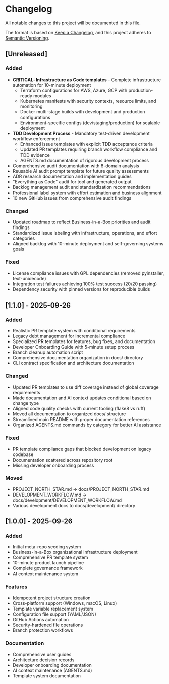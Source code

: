 # Changelog

All notable changes to this project will be documented in this file.

The format is based on [Keep a Changelog](https://keepachangelog.com/en/1.0.0/),
and this project adheres to [Semantic Versioning](https://semver.org/spec/v2.0.0.html).

## [Unreleased]

### Added
- **CRITICAL: Infrastructure as Code templates** - Complete infrastructure automation for 10-minute deployment
  - Terraform configurations for AWS, Azure, GCP with production-ready modules
  - Kubernetes manifests with security contexts, resource limits, and monitoring
  - Docker multi-stage builds with development and production configurations
  - Environment-specific configs (dev/staging/production) for scalable deployment
- **TDD Development Process** - Mandatory test-driven development workflow enforcement
  - Enhanced issue templates with explicit TDD acceptance criteria
  - Updated PR templates requiring branch workflow compliance and TDD evidence
  - AGENTS.md documentation of rigorous development process
- Comprehensive audit documentation with 8-domain analysis
- Reusable AI audit prompt template for future quality assessments
- ADR research documentation and implementation guides
- "Everything as Code" audit for tool and generated output
- Backlog management audit and standardization recommendations
- Professional label system with effort estimation and business alignment
- 10 new GitHub issues from comprehensive audit findings

### Changed
- Updated roadmap to reflect Business-in-a-Box priorities and audit findings
- Standardized issue labeling with infrastructure, operations, and effort categories
- Aligned backlog with 10-minute deployment and self-governing systems goals

### Fixed
- License compliance issues with GPL dependencies (removed pyinstaller, text-unidecode)
- Integration test failures achieving 100% test success (20/20 passing)
- Dependency security with pinned versions for reproducible builds

## [1.1.0] - 2025-09-26

### Added
- Realistic PR template system with conditional requirements
- Legacy debt management for incremental compliance
- Specialized PR templates for features, bug fixes, and documentation
- Developer Onboarding Guide with 5-minute setup process
- Branch cleanup automation script
- Comprehensive documentation organization in docs/ directory
- CLI contract specification and architecture documentation

### Changed
- Updated PR templates to use diff coverage instead of global coverage requirements
- Made documentation and AI context updates conditional based on change type
- Aligned code quality checks with current tooling (flake8 vs ruff)
- Moved all documentation to organized docs/ structure
- Streamlined main README with proper documentation references
- Organized AGENTS.md commands by category for better AI assistance

### Fixed
- PR template compliance gaps that blocked development on legacy codebase
- Documentation scattered across repository root
- Missing developer onboarding process

### Moved
- PROJECT_NORTH_STAR.md → docs/PROJECT_NORTH_STAR.md
- DEVELOPMENT_WORKFLOW.md → docs/development/DEVELOPMENT_WORKFLOW.md  
- Various development docs to docs/development/ directory

## [1.0.0] - 2025-09-26

### Added
- Initial meta-repo seeding system
- Business-in-a-Box organizational infrastructure deployment
- Comprehensive PR template system
- 10-minute product launch pipeline
- Complete governance framework
- AI context maintenance system

### Features
- Idempotent project structure creation
- Cross-platform support (Windows, macOS, Linux)
- Template variable replacement system
- Configuration file support (YAML/JSON)
- GitHub Actions automation
- Security-hardened file operations
- Branch protection workflows

### Documentation
- Comprehensive user guides
- Architecture decision records
- Developer onboarding documentation
- AI context maintenance (AGENTS.md)
- Template system documentation
